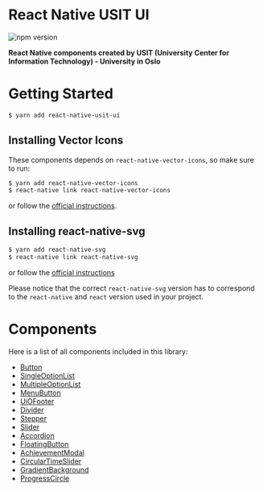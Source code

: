 # React Native USIT UI

![npm version](https://badge.fury.io/js/react-native-usit-ui.svg)

**React Native components created by USIT (University Center for Information
Technology) - University in Oslo**

# Getting Started

```bash
$ yarn add react-native-usit-ui
```

## Installing Vector Icons

These components depends on `react-native-vector-icons`, so make sure to run:

```bash
$ yarn add react-native-vector-icons
$ react-native link react-native-vector-icons
```

or follow the
[official instructions](https://github.com/oblador/react-native-vector-icons#installation).

## Installing react-native-svg

```bash
$ yarn add react-native-svg
$ react-native link react-native-svg
```

or follow the
[official instructions](https://github.com/react-native-community/react-native-svg)

Please notice that the correct `react-native-svg` version has to correspond to the
`react-native` and `react` version used in your project.

# Components

Here is a list of all components included in this library:

* [Button](./docs/Button.md)
* [SingleOptionList](./docs/SingleOptionList.md)
* [MultipleOptionList](./docs/MultipleOptionList.md)
* [MenuButton](./docs/MenuButton.md)
* [UiOFooter](./docs/UiOFooter.md)
* [Divider](./docs/Divider.md)
* [Stepper](./docs/Stepper.md)
* [Slider](./docs/Slider.md)
* [Accordion](./docs/Accordion.md)
* [FloatingButton](./docs/FloatingButton.md)
* [AchievementModal](./docs/AchievementModal.md)
* [CircularTimeSlider](./docs/CircularTimeSlider.md)
* [GradientBackground](./docs/GradientBackground.md)
* [ProgressCircle](./docs/ProgressCircle.md)
